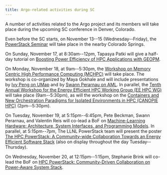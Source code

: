 ```yaml
---
title: Argo-related activities during SC
---
```


A number of activities related to the Argo project and its members will
take place during the upcoming SC conference in Denver, Colorado.

Even before the SC starts, on November 13--15 (Wednesday--Friday), the
[PowerStack
Seminar](https://powerstack.caps.in.tum.de/powerstack-nov19.html) will take
place in the nearby Colorado Springs.

On Sunday, November 17, at 8:30am--12pm, Tapasya Patki will give a half-day
tutorial on [Boosting Power Efficiency of HPC Applications with
GEOPM](https://sc19.supercomputing.org/presentation/?id=tut166&sess=sess178).

On Monday, November 18, at 9am--5:30pm, the [Workshop on Memory Centric
High Performance Computing
(MCHPC)](https://sc19.supercomputing.org/session/?sess=sess117) will take
place.  The workshop is co-organized by Maya Gokhale and will include
presentations by [Ivy Peng on
UMap](https://sc19.supercomputing.org/presentation/?id=ws_mchpc109&sess=sess117)
and by [Swann Perarnau on
AML](https://sc19.supercomputing.org/presentation/?id=ws_mchpc112&sess=sess117).
In parallel, the [Tenth Annual Workshop for the Energy Efficient HPC
Working Group (EE HPC
WG)](https://sc19.supercomputing.org/session/?sess=sess123) will take place
(9am--5:30pm), as will the workshop on the [Containers and New
Orchestration Paradigms for Isolated Environments in HPC (CANOPIE
HPC)](https://sc19.supercomputing.org/session/?sess=sess136) (2pm--5:30pm).

On Tuesday, November 19, at 5:15pm--6:45pm, Pete Beckman, Swann Perarnau,
and Valentin Reis will co-lead a BoF on [Machine-Learning Hardware:
Architecture, System Interfaces, and Programming
Models](https://sc19.supercomputing.org/session/?sess=sess301).  In
parallel, at 5:15pm--7pm, The LLNL PowerStack team will present the poster
[The HPC PowerStack: A Community-wide Collaboration Towards an Energy
Efficient Software
Stack](https://sc19.supercomputing.org/presentation/?id=rpost214&sess=sess348)
(also on display throughout the day Tuesday--Thursday).

On Wednesday, November 20, at 12:15pm--1:15pm, Stephanie Brink will co-lead
the BoF on [HPC PowerStack: Community-Driven Collaboration on Power-Aware
System Stack](https://sc19.supercomputing.org/session/?sess=sess340).
